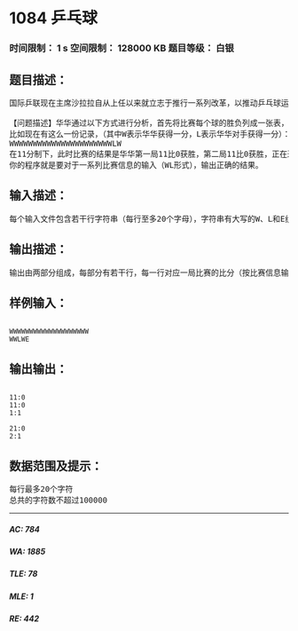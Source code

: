 # 1084 乒乓球   
### 时间限制： 1 s     空间限制： 128000 KB     题目等级： 白银  
## 题目描述：  

<pre>
国际乒联现在主席沙拉拉自从上任以来就立志于推行一系列改革，以推动乒乓球运动在全球的普及。其中11分制改革引起了很大的争议，有一部分球员因为无法适应新规则只能选择退役。华华就是其中一位，他退役之后走上了乒乓球研究工作，意图弄明白11分制和21分制对选手的不同影响。在开展他的研究之前，他首先需要对他多年比赛的统计数据进行一些分析，所以需要你的帮忙。
 
【问题描述】华华通过以下方式进行分析，首先将比赛每个球的胜负列成一张表，然后分别计算在11分制和21分制下，双方的比赛结果（截至记录末尾）。
比如现在有这么一份记录，（其中W表示华华获得一分，L表示华华对手获得一分）：
WWWWWWWWWWWWWWWWWWWWWWLW
在11分制下，此时比赛的结果是华华第一局11比0获胜，第二局11比0获胜，正在进行第三局，当前比分1比1。而在21分制下，此时比赛结果是华华第一局21比0获胜，正在进行第二局，比分2比1。如果一局比赛刚开始，则此时比分为0比0。
你的程序就是要对于一系列比赛信息的输入（WL形式），输出正确的结果。
</pre>
  
  
## 输入描述：  

<pre>
每个输入文件包含若干行字符串（每行至多20个字母），字符串有大写的W、L和E组成。其中E表示比赛信息结束，程序应该忽略E之后的所有内容。
</pre>
  
  
## 输出描述：  

<pre>
输出由两部分组成，每部分有若干行，每一行对应一局比赛的比分（按比赛信息输入顺序）。其中第一部分是11分制下的结果，第二部分是21分制下的结果，两部分之间由一个空行分隔。
</pre>
  
  
## 样例输入：  

<pre><code>
WWWWWWWWWWWWWWWWWWWW
WWLWE
</code></pre>
  
  
## 输出输出：  

<pre><code>
11:0
11:0
1:1
 
21:0
2:1
</code></pre>
  
  
## 数据范围及提示：  

<pre>
每行最多20个字符
总共的字符数不超过100000
</pre>
  
  
***  

##### AC: 784  
##### WA: 1885  
##### TLE: 78  
##### MLE: 1  
##### RE: 442  
